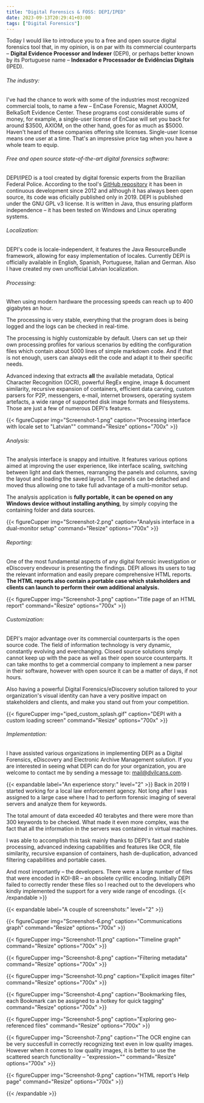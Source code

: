 ```yaml
---
title: "Digital Forensics & FOSS: DEPI/IPED"
date: 2023-09-13T20:29:41+03:00
tags: ["Digital Forensics"]
---
```

Today I would like to introduce you to a free and open source digital forensics tool that, in my opinion, is on par with its commercial counterparts – **Digital Evidence Processor and Indexer** (DEPI), or perhaps better known by its Portuguese name – **Indexador e Processador de Evidências Digitais** (IPED).

###### The industry:

I've had the chance to work with some of the industries most recognized commercial tools, to name a few – EnCase Forensic, Magnet AXIOM, BelkaSoft Evidence Center. These programs cost considerable sums of money, for example, a single-user license of EnCase will set you back for around $3500, AXIOM, on the other hand, goes for as much as $5000. Haven't heard of these companies offering site licenses. Single-user license means one user at a time. That's an impressive price tag when you have a whole team to equip.  

###### Free and open source state-of-the-art digital forensics software:
DEPI/IPED is a tool created by digital forensic experts from the Brazilian Federal Police. According to the tool's [GitHub repository](https://iped.dev) it has been in continuous development since 2012 and although it has always been open source, its code was oficially published only in 2019. DEPI is published under the GNU GPL v3 license. It is written in Java, thus ensuring platform independence – it has been tested on Windows and Linux operating systems.

###### Localization:

DEPI's code is locale-independent, it features the Java ResourceBundle framework, allowing for easy implementation of locales. Currently DEPI is officially available in English, Spanish, Portuguese, Italian and German. Also I have created my own unofficial Latvian localization.

###### Processing:
When using modern hardware the processing speeds can reach up to 400 gigabytes an hour.

The processing is very stable, everything that the program does is being logged and the logs can be checked in real-time. 

The processing is highly customizable by default. Users can set up their own processing profiles for various scenarios by editing the configuration files which contain about 5000 lines of simple markdown code. And if that is not enough, users can always edit the code and adapt it to their specific needs.

Advanced indexing that extracts **all** the available metadata, Optical Character Recognition (OCR), powerful RegEx engine, image & document similarity, recursive expansion of containers, efficient data carving, custom parsers for P2P, messengers, e-mail, internet browsers, operating system artefacts, a wide range of supported disk image formats and filesystems. Those are just a few of numerous DEPI's features.	

{{< figureCupper
img="Screenshot-1.png"
caption="Processing interface with locale set to \"Latvian\""
command="Resize"
options="700x" >}}

###### Analysis:

The analysis interface is snappy and intuitive. It features various options aimed at improving the user experience, like interface scaling, switching between light and dark themes, rearranging the panels and columns, saving the layout and loading the saved layout. The panels can be detached and moved thus allowing one to take full advantage of a multi-monitor setup. 

The analysis application is **fully portable, it can be opened on any Windows device without installing anything**, by simply copying the containing folder and data sources.

{{< figureCupper
img="Screenshot-2.png"
caption="Analysis interface in a dual-monitor setup"
command="Resize"
options="700x" >}}

###### Reporting:

One of the most fundamental aspects of any digital forensic investigation or eDiscovery endevour is presenting the findings.
DEPI allows its users to tag the relevant information and easily prepare comprehensive HTML reports. **The HTML reports also contain a portable case which stakeholders and clients can launch to perform their own additional analysis.**

{{< figureCupper
img="Screenshot-3.png"
caption="Title page of an HTML report"
command="Resize"
options="700x" >}}

###### Customization: 

DEPI's major advantage over its commercial counterparts is the open source code. The field of information technology is very dynamic, constantly evolving and everchanging. Closed source solutions simply cannot keep up with the pace as well as their open source counterparts. It can take months to get a commercial company to implement a new parser in their software, however with open source it can be a matter of days, if not hours. 

Also having a powerful Digital Forensics/eDiscovery solution tailored to your organization's visual identity can have a very positive impact on stakeholders and clients, and make you stand out from your competition.

{{< figureCupper
img="iped_custom_splash.gif"
caption="DEPI with a custom loading screen"
command="Resize"
options="700x" >}}

###### Implementation:

I have assisted various organizations in implementing DEPI as a Digital Forensics, eDiscovery and Electronic Archive Management solution. If you are interested in seeing what DEPI can do for your organization, you are welcome to contact me by sending a message to: mail@dvilcans.com.   


{{< expandable label="An experience story:" level="2" >}}
Back in 2019 I started working for a local law enforcement agency. Not long after I was assigned to a large case where I had to perform forensic imaging of several servers and analyze them for keywords. 

The total amount of data exceeded 40 terabytes and there were more than 300 keywords to be checked. What made it even more complex, was the fact that all the information in the servers was contained in virtual machines. 

I was able to accomplish this task mainly thanks to DEPI's fast and stable processing, advanced indexing capabilities and features like OCR, file similarity, recursive expansion of containers, hash de-duplication, advanced filtering capabilities and portable cases. 

And most importantly – the developers. There were a large number of files that were encoded in KOI-8R – an obsolete cyrillic encoding. Initially DEPI failed to correctly render these files so I reached out to the developers who kindly implemented the support for a very wide range of encodings. 
{{< /expandable >}}

{{< expandable label="A couple of screenshots:" level="2" >}}

{{< figureCupper
img="Screenshot-6.png"
caption="Communications graph"
command="Resize"
options="700x" >}}

{{< figureCupper
img="Screenshot-11.png"
caption="Timeline graph"
command="Resize"
options="700x" >}}

{{< figureCupper
img="Screenshot-8.png"
caption="Filtering metadata"
command="Resize"
options="700x" >}}

{{< figureCupper
img="Screenshot-10.png"
caption="Explicit images filter"
command="Resize"
options="700x" >}}

{{< figureCupper
img="Screenshot-4.png"
caption="Bookmarking files, each Bookmark can be assigned to a hotkey for quick tagging"
command="Resize"
options="700x" >}}

{{< figureCupper
img="Screenshot-5.png"
caption="Exploring geo-referenced files"
command="Resize"
options="700x" >}}

{{< figureCupper
img="Screenshot-7.png"
caption="The OCR engine can be very succesfull in correctly recognizing text even in low quality images. However when it comes to low quality images, it is better to use the scattered search functionality – \"expression~\""
command="Resize"
options="700x" >}}

{{< figureCupper
img="Screenshot-9.png"
caption="HTML report's Help page"
command="Resize"
options="700x" >}}

{{< /expandable >}}
